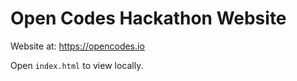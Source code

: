 # Open Codes Hackathon Website

Website at: https://opencodes.io

Open `index.html` to view locally.